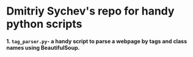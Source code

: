 # Dmitriy Sychev's repo for handy python scripts
#### 1. `tag_parser.py`- a handy script to parse a webpage by tags and class names using BeautifulSoup.
